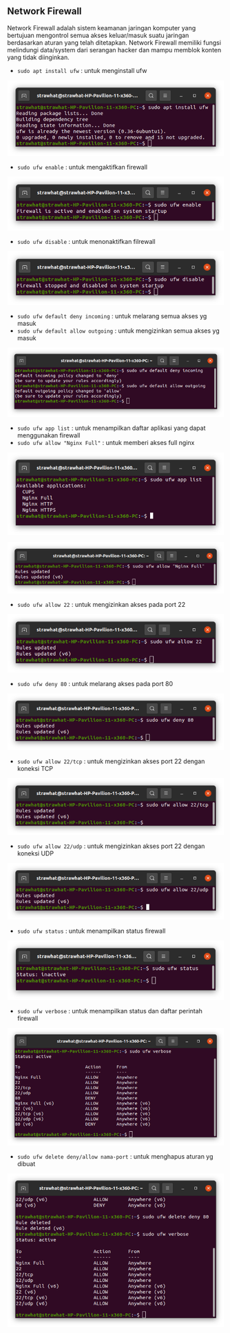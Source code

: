 ## Network Firewall

Network Firewall adalah sistem keamanan jaringan komputer yang bertujuan mengontrol semua akses keluar/masuk suatu jaringan berdasarkan aturan yang telah ditetapkan. Network Firewall memiliki fungsi melindungi data/system dari serangan hacker dan mampu memblok konten yang tidak diinginkan.

- `sudo apt install ufw` : untuk menginstall ufw

<p align="center"><img src="../week-3/assets/Network-Firewall/1.png"></p>

- `sudo ufw enable` : untuk mengaktifkan firewall

<p align="center"><img src="../week-3/assets/Network-Firewall/10.png"></p>

- `sudo ufw disable` : untuk menonaktifkan filrewall

<p align="center"><img src="../week-3/assets/Network-Firewall/13.png"></p>

- `sudo ufw default deny incoming`  : untuk melarang semua akses yg masuk
- `sudo ufw default allow outgoing` : untuk mengizinkan semua akses yg masuk

<p align="center"><img src="../week-3/assets/Network-Firewall/2.png"></p>

- `sudo ufw app list` : untuk menampilkan daftar aplikasi yang dapat menggunakan firewall
- `sudo ufw allow "Nginx Full"` : untuk memberi akses full nginx

<p align="center"><img src="../week-3/assets/Network-Firewall/3.png"></p>

<p align="center"><img src="../week-3/assets/Network-Firewall/4.png"></p>

- `sudo ufw allow 22` : untuk mengizinkan akses pada port 22

<p align="center"><img src="../week-3/assets/Network-Firewall/5.png"></p>

- `sudo ufw deny 80` : untuk melarang akses pada port 80

<p align="center"><img src="../week-3/assets/Network-Firewall/8.png"></p>

- `sudo ufw allow 22/tcp` : untuk mengizinkan akses port 22 dengan koneksi TCP

<p align="center"><img src="../week-3/assets/Network-Firewall/6.png"></p>

- `sudo ufw allow 22/udp` : untuk mengizinkan akses port 22 dengan koneksi UDP

<p align="center"><img src="../week-3/assets/Network-Firewall/7.png"></p>

- `sudo ufw status` : untuk menampilkan status firewall

<p align="center"><img src="../week-3/assets/Network-Firewall/9.png"></p>

- `sudo ufw verbose` : untuk menampilkan status dan daftar perintah firewall

<p align="center"><img src="../week-3/assets/Network-Firewall/11.png"></p>

- `sudo ufw delete deny/allow nama-port` : untuk menghapus aturan yg dibuat

<p align="center"><img src="../week-3/assets/Network-Firewall/12.png"></p>
